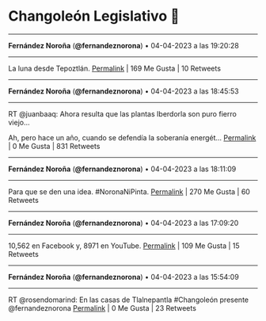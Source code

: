 # Changoleón Legislativo 🙈
*****
**Fernández Noroña** (**@fernandeznorona**) • 04-04-2023 a las 19:20:28
*****
La luna desde Tepoztlán.
[Permalink](https://twitter.com/fernandeznorona/status/1643453524607467522) | 169 Me Gusta | 10 Retweets
*****
**Fernández Noroña** (**@fernandeznorona**) • 04-04-2023 a las 18:45:53
*****
RT @juanbaaq: Ahora resulta que las plantas Iberdorla son puro fierro viejo…


Ah, pero hace un año, cuando se defendía la soberanía energét…
[Permalink](https://twitter.com/fernandeznorona/status/1643444818197065729) | 0 Me Gusta | 831 Retweets
*****
**Fernández Noroña** (**@fernandeznorona**) • 04-04-2023 a las 18:11:09
*****
Para que se den una idea. #NoronaNiPinta.
[Permalink](https://twitter.com/fernandeznorona/status/1643436079226429442) | 270 Me Gusta | 60 Retweets
*****
**Fernández Noroña** (**@fernandeznorona**) • 04-04-2023 a las 17:09:20
*****
10,562 en Facebook y, 8971 en YouTube.
[Permalink](https://twitter.com/fernandeznorona/status/1643420524268122114) | 109 Me Gusta | 15 Retweets
*****
**Fernández Noroña** (**@fernandeznorona**) • 04-04-2023 a las 15:54:09
*****
RT @rosendomarind: En las casas de Tlalnepantla #Changoleón presente  @fernandeznorona
[Permalink](https://twitter.com/fernandeznorona/status/1643401602672349186) | 0 Me Gusta | 23 Retweets